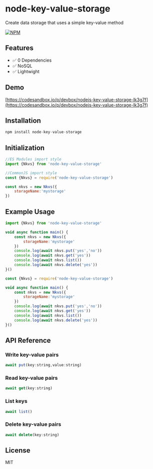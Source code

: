 # node-key-value-storage
Create data storage that uses a simple key-value method

[![NPM](https://nodei.co/npm/node-key-value-storage.png?mini=true)](https://www.npmjs.com/package/node-key-value-storage)

## Features

* ✅ 0 Dependencies
* ✅ NoSQL
* ✅ Lightwight

## Demo

[https://codesandbox.io/p/devbox/nodejs-key-value-storage-lk3g7f](https://codesandbox.io/p/devbox/nodejs-key-value-storage-lk3g7f)

## Installation

```javascript
npm install node-key-value-storage
```

## Initialization

```javascript
//ES Modules import style
import {Nkvs} from 'node-key-value-storage'

//CommonJS import style
const {Nkvs} = require('node-key-value-storage')

const nkvs = new Nkvs({
	storageName:'mystorage'
})
```

## Example Usage

```javascript
import {Nkvs} from 'node-key-value-storage'

void async function main() {
	const nkvs = new Nkvs({
		storageName:'mystorage'
	})
	console.log(await nkvs.put('yes','no'))
	console.log(await nkvs.get('yes'))
	console.log(await nkvs.list())
	console.log(await nkvs.delete('yes'))
}()
```

```javascript
const {Nkvs} = require('node-key-value-storage')

void async function main() {
	const nkvs = new Nkvs({
		storageName:'mystorage'
	})
	console.log(await nkvs.put('yes','no'))
	console.log(await nkvs.get('yes'))
	console.log(await nkvs.list())
	console.log(await nkvs.delete('yes'))
}()
```

## API Reference

### Write key-value pairs

```javascript
await put(key:string,value:string)
```

### Read key-value pairs

```javascript
await get(key:string)
```

### List keys

```javascript
await list()
```

### Delete key-value pairs

```javascript
await delete(key:string)
```

## License

MIT